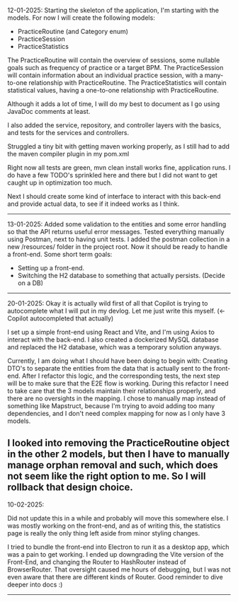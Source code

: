 12-01-2025:
Starting the skeleton of the application, I'm starting with the models. For now I will create the following models:
- PracticeRoutine (and Category enum)
- PracticeSession
- PracticeStatistics

The PracticeRoutine will contain the overview of sessions, some nullable goals such as frequency of practice or a target BPM.
The PracticeSession will contain information about an individual practice session, with a many-to-one relationship with PracticeRoutine.
The PracticeStatistics will contain statistical values, having a one-to-one relationship with PracticeRoutine.

Although it adds a lot of time, I will do my best to document as I go using JavaDoc comments at least.

I also added the service, repository, and controller layers with the basics, and tests for the services and controllers.

Struggled a tiny bit with getting maven working properly, as I still had to add the maven compiler plugin in my pom.xml 

Right now all tests are green, mvn clean install works fine, application runs. I do have a few TODO's sprinkled here and there
but I did not want to get caught up in optimization too much.

Next I should create some kind of interface to interact with this back-end and provide actual data, to see if it indeed works as I think.

----------

13-01-2025:
Added some validation to the entities and some error handling so that the API returns useful error messages. Tested everything manually
using Postman, next to having unit tests. I added the postman collection in a new /resources/ folder in the project root. Now it should be ready to handle a front-end.
Some short term goals:
- Setting up a front-end.
- Switching the H2 database to something that actually persists. (Decide on a DB)

-----------

20-01-2025:
Okay it is actually wild first of all that Copilot is trying to autocomplete what I will put in my devlog. Let me just write this myself. (<- Copilot autocompleted that actually)  

I set up a simple front-end using React and Vite, and I'm using Axios to interact with the back-end. I also created a dockerized MySQL database and replaced the H2 database,
which was a temporary solution anyways.

Currently, I am doing what I should have been doing to begin with: Creating DTO's to separate the entities from the data that is actually sent to the front-end.
After I refactor this logic, and the corresponding tests, the next step will be to make sure that the E2E flow is working.
During this refactor I need to take care that the 3 models maintain their relationships properly, and there are no oversights in the mapping.
I chose to manually map instead of something like Mapstruct, because I'm trying to avoid adding too many dependencies, 
and I don't need complex mapping for now as I only have 3 models.

I looked into removing the PracticeRoutine object in the other 2 models, but then I have to manually manage orphan removal and such, which does not seem like the right option to me.
So I will rollback that design choice.
----------- 

10-02-2025:

Did not update this in a while and probably will move this somewhere else. I was mostly working on the front-end, and as of writing this, the statistics page is really the only thing left
aside from minor styling changes.

I tried to bundle the front-end into Electron to run it as a desktop app, which was a pain to get working. I ended up downgrading the Vite version
of the Front-End, and changing the Router to HashRouter instead of BrowserRouter. That oversight caused me hours of debugging, but I was not even
aware that there are different kinds of Router. Good reminder to dive deeper into docs :)

-----------